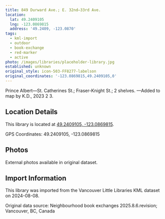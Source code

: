 ```yaml
---
title: 849 Durward Ave.; E. 32nd—33rd Ave.
location:
  lat: 49.2409105
  lng: -123.0869815
  address: '49.2409, -123.0870'
tags:
  - kml-import
  - outdoor
  - book-exchange
  - red-marker
  - active
photo: /images/libraries/placeholder-library.jpg
established: unknown
original_style: icon-503-FF8277-labelson
original_coordinates: '-123.0869815,49.2409105,0'
---
```

Prince Albert—St. Catherines St.; 
Fraser-Knight St.; 2 shelves.
—Added to map by K.D., 2023 2 3.

## Location Details

This library is located at [49.2409105, -123.0869815](https://www.google.com/maps?q=49.2409105,-123.0869815).

GPS Coordinates: 49.2409105, -123.0869815

## Photos

External photos available in original dataset.

## Import Information

This library was imported from the Vancouver Little Libraries KML dataset on 2024-08-08.

Original data source: Neighbourhood book exchanges 2025.8.6.revision; Vancouver, BC, Canada
